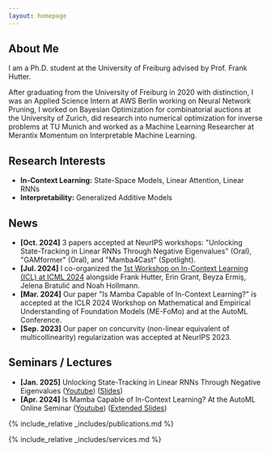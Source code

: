 ```yaml
---
layout: homepage
---
```


## About Me

I am a Ph.D. student at the University of Freiburg advised by Prof. Frank Hutter. 

After graduating from the University of Freiburg in 2020 with distinction, I was an Applied Science Intern at AWS Berlin working on Neural Network Pruning, I worked on Bayesian Optimization for combinatorial auctions at the University of Zurich, did research into numerical optimization for inverse problems at TU Munich and worked as a Machine Learning Researcher at Merantix Momentum on Interpretable Machine Learning.

## Research Interests
- **In-Context Learning:** State-Space Models, Linear Attention, Linear RNNs
- **Interpretability:** Generalized Additive Models

## News
- **[Oct. 2024]** 3 papers accepted at NeurIPS workshops: "Unlocking State-Tracking in Linear RNNs Through Negative Eigenvalues" (Oral), "GAMformer" (Oral), and "Mamba4Cast" (Spotlight).
- **[Jul. 2024]** I co-organized the [1st Workshop on In-Context Learning (ICL) at ICML 2024](https://iclworkshop.github.io) alongside Frank Hutter, Erin Grant, Beyza Ermiş, Jelena Bratulić and Noah Hollmann.
- **[Mar. 2024]** Our paper "Is Mamba Capable of In-Context Learning?" is accepted at the ICLR 2024 Workshop on Mathematical and Empirical Understanding of Foundation Models (ME-FoMo) and at the AutoML Conference.
- **[Sep. 2023]** Our paper on concurvity (non-linear equivalent of multicollinearity) regularization was accepted at NeurIPS 2023.

## Seminars / Lectures
- **[Jan. 2025]** Unlocking State-Tracking in Linear RNNs Through Negative Eigenvalues ([Youtube](https://www.youtube.com/watch?v=E2qBhMmjspU)) ([Slides](assets/files/curriculum_vitae.pdf))
- **[Apr. 2024]** Is Mamba Capable of In-Context Learning? At the AutoML Online Seminar ([Youtube](https://www.youtube.com/watch?v=q5-RPiBP2Bs)) ([Extended Slides](https://docs.google.com/presentation/d/e/2PACX-1vSU577DacRC1VDjMmqmY_JMiATDxc3JRPSgDzrM_QDqf3ZjE64IXcXvBAmHm14TAQXbCtptFsSkokFz/pub?start=false&loop=false&delayms=3000&slide=id.p))

{% include_relative _includes/publications.md %}

{% include_relative _includes/services.md %}
